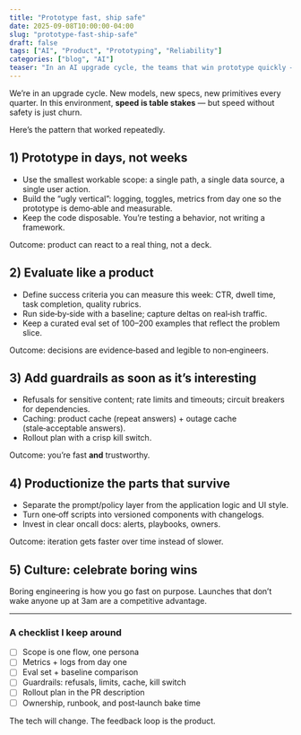 ```yaml
---
title: "Prototype fast, ship safe"
date: 2025-09-08T10:00:00-04:00
slug: "prototype-fast-ship-safe"
draft: false
tags: ["AI", "Product", "Prototyping", "Reliability"]
categories: ["blog", "AI"]
teaser: "In an AI upgrade cycle, the teams that win prototype quickly — and know exactly how to make it safe before launch."
---
```


We’re in an upgrade cycle. New models, new specs, new primitives every quarter. In this environment, **speed is table stakes** — but speed without safety is just churn.

Here’s the pattern that worked repeatedly.

## 1) Prototype in days, not weeks

- Use the smallest workable scope: a single path, a single data source, a single user action.
- Build the “ugly vertical”: logging, toggles, metrics from day one so the prototype is demo‑able and measurable.
- Keep the code disposable. You’re testing a behavior, not writing a framework.

Outcome: product can react to a real thing, not a deck.

## 2) Evaluate like a product

- Define success criteria you can measure this week: CTR, dwell time, task completion, quality rubrics.
- Run side‑by‑side with a baseline; capture deltas on real‑ish traffic.
- Keep a curated eval set of 100–200 examples that reflect the problem slice.

Outcome: decisions are evidence‑based and legible to non‑engineers.

## 3) Add guardrails as soon as it’s interesting

- Refusals for sensitive content; rate limits and timeouts; circuit breakers for dependencies.
- Caching: product cache (repeat answers) + outage cache (stale‑acceptable answers).
- Rollout plan with a crisp kill switch.

Outcome: you’re fast **and** trustworthy.

## 4) Productionize the parts that survive

- Separate the prompt/policy layer from the application logic and UI style.
- Turn one‑off scripts into versioned components with changelogs.
- Invest in clear oncall docs: alerts, playbooks, owners.

Outcome: iteration gets faster over time instead of slower.

## 5) Culture: celebrate boring wins

Boring engineering is how you go fast on purpose. Launches that don’t wake anyone up at 3am are a competitive advantage.

---

### A checklist I keep around

- [ ] Scope is one flow, one persona
- [ ] Metrics + logs from day one
- [ ] Eval set + baseline comparison
- [ ] Guardrails: refusals, limits, cache, kill switch
- [ ] Rollout plan in the PR description
- [ ] Ownership, runbook, and post‑launch bake time

The tech will change. The feedback loop is the product.